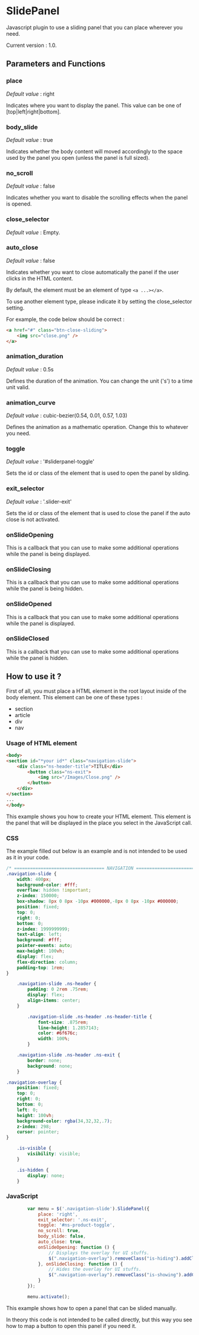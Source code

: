 # SlidePanel

Javascript plugin to use a sliding panel that you can place wherever you need.

Current version : 1.0.

## Parameters and Functions

### place

*Default value* : right

Indicates where you want to display the panel. This value can be one of [top|left|right|bottom].

### body_slide

*Default value* : true

Indicates whether the body content will moved accordingly to the space used by the panel you open (unless the panel is full sized).

### no_scroll

*Default value* : false

Indicates whether you want to disable the scrolling effects when the panel is opened.

### close_selector

*Default value* : Empty.

### auto_close

*Default value* : false

Indicates whether you want to close automatically the panel if the user clicks in the HTML content.

By default, the element must be an element of type `<a ...></a>`.

To use another element type, please indicate it by setting the close_selector setting.

For example, the code below should be correct :

```html
<a href="#" class="btn-close-sliding">
    <img src="close.png" />
</a>
```

### animation_duration

*Default value* : 0.5s

Defines the duration of the animation. You can change the unit ('s') to a time unit valid.

### animation_curve

*Default value* : cubic-bezier(0.54, 0.01, 0.57, 1.03)

Defines the animation as a mathematic operation. Change this to whatever you need.

### toggle

*Default value* : '#sliderpanel-toggle'

Sets the id or class of the element that is used to open the panel by sliding.

### exit_selector

*Default value* : '.slider-exit'

Sets the id or class of the element that is used to close the panel if the auto close is not activated.

### onSlideOpening

This is a callback that you can use to make some additional operations while the panel is being displayed.

### onSlideClosing

This is a callback that you can use to make some additional operations while the panel is being hidden.

### onSlideOpened

This is a callback that you can use to make some additional operations while the panel is displayed.

### onSlideClosed

This is a callback that you can use to make some additional operations while the panel is hidden.

## **How to use it ?**

First of all, you must place a HTML element in the root layout inside of the body element.
This element can be one of these types :

* section
* article
* div
* nav

### Usage of HTML element

```html
<body>
<section id="*your id*" class="navigation-slide">
    <div class="ns-header-title">TITLE</div>
        <button class="ns-exit">
            <img src="/Images/Close.png" />
        </button>
    </div>
</section>
...
</body>
```

This example shows you how to create your HTML element. This element is the panel that will be displayed in the place you select in the JavaScript call.

### CSS

The example filled out below is an example and is not intended to be used as it in your code.

```css
/* ================================== NAVIGATION ================================== */
.navigation-slide {
    width: 400px;
    background-color: #fff;
    overflow: hidden !important;
    z-index: 150000;
    box-shadow: 8px 0 8px -10px #000000,-8px 0 8px -10px #000000;
    position: fixed;
    top: 0;
    right: 0;
    bottom: 0;
    z-index: 1999999999;
    text-align: left;
    background: #fff;
    pointer-events: auto;
    max-height: 100vh;
    display: flex;
    flex-direction: column;
    padding-top: 1rem;
}

    .navigation-slide .ns-header {
        padding: 0 2rem .75rem;
        display: flex;
        align-items: center;
    }

        .navigation-slide .ns-header .ns-header-title {
            font-size: .875rem;
            line-height: 1.2857143;
            color: #6f676c;
            width: 100%;
        }

    .navigation-slide .ns-header .ns-exit {
        border: none;
        background: none;
    }

.navigation-overlay {
    position: fixed;
    top: 0;
    right: 0;
    bottom: 0;
    left: 0;
    height: 100vh;
    background-color: rgba(34,32,32,.7);
    z-index: 298;
    cursor: pointer;
}

    .is-visible {
        visibility: visible;
    }

    .is-hidden {
        display: none;
    }
```

### JavaScript

```javascript
        var menu = $('.navigation-slide').SlidePanel({
            place: 'right',
            exit_selector: '.ns-exit',
            toggle: '#ns-product-toggle',
            no_scroll: true,
            body_slide: false,
            auto_close: true,
            onSlideOpening: function () {
                // Displays the overlay for UI stuffs.
                $(".navigation-overlay").removeClass("is-hiding").addClass("is-showing");
            }, onSlideClosing: function () {
                // Hides the overlay for UI stuffs.
                $(".navigation-overlay").removeClass("is-showing").addClass("is-hiding");
            }
        });

        menu.activate();
```

This example shows how to open a panel that can be slided manually.

In theory this code is not intended to be called directly, but this way you see how to map a button to open this panel if you need it.
